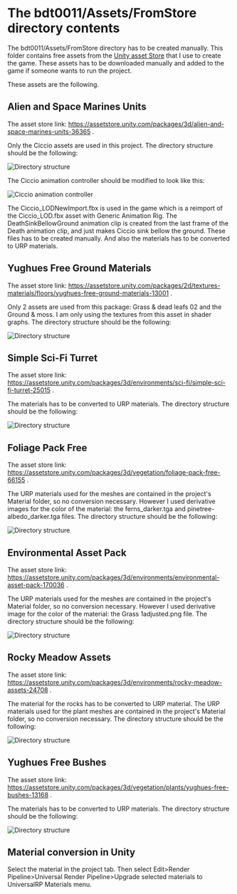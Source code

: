 # The bdt0011/Assets/FromStore directory contents

The bdt0011/Assets/FromStore directory has to be created manually. This folder contains free assets from the [Unity asset Store](https://assetstore.unity.com/) that I use to create the game. These assets has to be downloaded manually and added to the game if someone wants to run the project.

These assets are the following.

## Alien and Space Marines Units
The asset store link: https://assetstore.unity.com/packages/3d/alien-and-space-marines-units-36365 .

Only the Ciccio assets are used in this project.
The directory structure should be the following:

![Directory structure](images/AliensAndMarinesDirectory.png)

The Ciccio animation controller should be modified to look like this:

![Ciccio animation controller](images/CiccioAnimationController.png)

The Ciccio_LODNewImport.fbx is used in the game which is a reimport of the Ciccio_LOD.fbx asset with Generic Animation Rig. The DeathSinkBellowGround animation clip is created from the last frame of the Death animation clip, and just makes Ciccio sink bellow the ground. These files has to be created manually. And also the materials has to be converted to URP materials.

## Yughues Free Ground Materials
The asset store link: https://assetstore.unity.com/packages/2d/textures-materials/floors/yughues-free-ground-materials-13001 .

Only 2 assets are used from this package: Grass & dead leafs 02 and the Ground & moss. I am only using the textures from this asset in shader graphs.
The directory structure should be the following:

![Directory structure](images/GroundtexturespackDirectory.png)

## Simple Sci-Fi Turret
The asset store link: https://assetstore.unity.com/packages/3d/environments/sci-fi/simple-sci-fi-turret-25015 .

The materials has to be converted to URP materials.
The directory structure should be the following:

![Directory structure](images/SimpleTurretDirectory.png)

## Foliage Pack Free
The asset store link: https://assetstore.unity.com/packages/3d/vegetation/foliage-pack-free-66155 .

The URP materials used for the meshes are contained in the project's Material folder, so no conversion necessary. However I used derivative images for the color of the material: the ferns_darker.tga and pinetree-albedo_darker.tga files.
The directory structure should be the following:

![Directory structure](images/FoliageFreeDirectory.png)

## Environmental Asset Pack
The asset store link: https://assetstore.unity.com/packages/3d/environments/environmental-asset-pack-170036 .

The URP materials used for the meshes are contained in the project's Material folder, so no conversion necessary. However I used derivative image for the color of the material: the Grass 1adjusted.png file.
The directory structure should be the following:

![Directory structure](images/JPEnvironmentalAssetPackDirectory.png)

## Rocky Meadow Assets
The asset store link: https://assetstore.unity.com/packages/3d/environments/rocky-meadow-assets-24708 .

The material for the rocks has to be converted to URP material. The URP materials used for the plant meshes are contained in the project's Material folder, so no conversion necessary.
The directory structure should be the following:

![Directory structure](images/meadow_assetsDirectory.png)

## Yughues Free Bushes
The asset store link: https://assetstore.unity.com/packages/3d/vegetation/plants/yughues-free-bushes-13168 .

The materials has to be converted to URP materials.
The directory structure should be the following:

![Directory structure](images/YughuesFreeBushes2018Directory.png)

## Material conversion in Unity
Select the material in the project tab. Then select Edit>Render Pipeline>Universal Render Pipeline>Upgrade selected materials to UniversalRP Materials menu.


